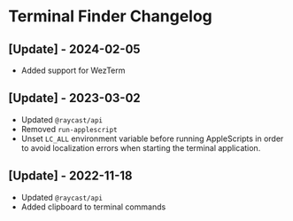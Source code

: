 # Terminal Finder Changelog

## [Update] - 2024-02-05

- Added support for WezTerm

## [Update] - 2023-03-02

- Updated `@raycast/api`
- Removed `run-applescript`
- Unset `LC_ALL` environment variable before running AppleScripts in order to avoid localization errors when starting the terminal application.

## [Update] - 2022-11-18

- Updated `@raycast/api`
- Added clipboard to terminal commands
